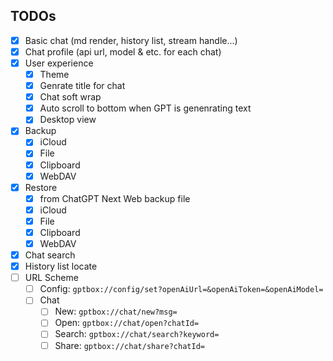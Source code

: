 ## TODOs
- [x] Basic chat (md render, history list, stream handle...)
- [x] Chat profile (api url, model & etc. for each chat)
- [x] User experience 
  - [x] Theme
  - [x] Genrate title for chat
  - [x] Chat soft wrap
  - [x] Auto scroll to bottom when GPT is genenrating text 
  - [x] Desktop view
- [x] Backup
  - [x] iCloud
  - [x] File
  - [x] Clipboard
  - [x] WebDAV
- [x] Restore
  - [x] from ChatGPT Next Web backup file
  - [x] iCloud
  - [x] File
  - [x] Clipboard
  - [x] WebDAV
- [x] Chat search
- [x] History list locate
- [ ] URL Scheme
  - [ ] Config: `gptbox://config/set?openAiUrl=&openAiToken=&openAiModel=`
  - [ ] Chat
    - [ ] New: `gptbox://chat/new?msg=`
    - [ ] Open: `gptbox://chat/open?chatId=`
    - [ ] Search: `gptbox://chat/search?keyword=`
    - [ ] Share: `gptbox://chat/share?chatId=`